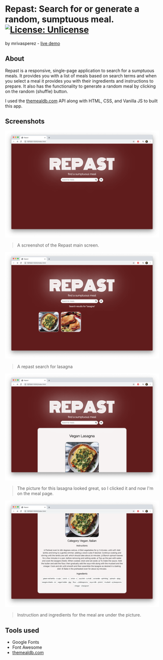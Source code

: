 # Repast: Search for or generate a random, sumptuous meal. [![License: Unlicense](https://img.shields.io/badge/license-Unlicense-blue.svg)](http://unlicense.org/)
by mrivasperez - [live demo](https://mrivasperez.github.io/Repast)
## About
Repast is a responsive, single-page application to search for a sumptuous meals. It provides you with a list of meals based on search terms and when you select a meal it provides you with their ingredients and instructions to prepare. It also has the functionality to generate a random meal by clicking on the random (shuffle) button. 

I used the [themealdb.com](www.themealdb.com) API along with HTML, CSS, and Vanilla JS to built this app.

## Screenshots
![Screenshot of homepage](assets/screenshots/home.png)
> A screenshot of the Repast main screen.

![A screenshot of a Repast search for lasagna](assets/screenshots/search.png)
> A repast search for lasagna

![A screenshot of a selected search result](assets/screenshots/clicked.png)
> The picture for this lasagna looked great, so I clicked it and now I'm on the meal page.

![Instruction and ingredients section of meal page](assets/screenshots/info.png)
> Instruction and ingredients for the meal are under the picture.

## Tools used
- Google Fonts
- Font Awesome
- [themealdb.com](www.themealdb.com)